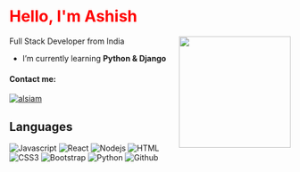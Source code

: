 <h1 align="left"><span style="color:red">Hello, I'm Ashish</h1>
<img align="right" src="https://media.giphy.com/media/qgQUggAC3Pfv687qPC/giphy.gif" width="200" height="200 />

<h3 align="left">Full Stack Developer from India</h3>

-  I’m currently learning **Python & Django**

#### Contact me: 
<!--- (<p align="left">
 <a href="https://alsiam.com" target="blank">
  <img src="https://img.shields.io/badge/LinkedIn-0077B5?style=for-the-badge&logo=linkedin&logoColor=white" />
 </a>-->
 <a href="https://www.linkedin.com/in/ashish-kumar-49b452152" >
  <img src="https://img.shields.io/badge/LinkedIn-0077B5?style=for-the-badge&logo=linkedin&logoColor=white" alt="alsiam"/>
 </a>
</p>



## Languages

![Javascript](https://img.shields.io/badge/JavaScript-F7DF1E?style=for-the-badge&logo=javascript&logoColor=black)
![React](https://img.shields.io/badge/-React-61DBFB?style=for-the-badge&labelColor=black&logo=react&logoColor=61DBFB)
![Nodejs](https://img.shields.io/badge/Node.js-43853D?style=for-the-badge&logo=node.js&logoColor=white)
![HTML](https://img.shields.io/badge/HTML5-E34F26?style=for-the-badge&logo=html5&logoColor=white)
![CSS3](https://img.shields.io/badge/CSS3-1572B6?style=for-the-badge&logo=css3&logoColor=white)
![Bootstrap](https://img.shields.io/badge/Bootstrap-563D7C?style=for-the-badge&logo=bootstrap&logoColor=white)
![Python](https://img.shields.io/badge/Python-14354C?style=for-the-badge&logo=python&logoColor=white)
![Github](https://img.shields.io/badge/GitHub-100000?style=for-the-badge&logo=github&logoColor=white)





